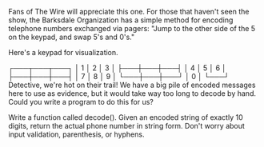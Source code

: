 Fans of The Wire will appreciate this one. For those that haven't seen the show, the Barksdale Organization has a simple method for encoding telephone numbers exchanged via pagers: "Jump to the other side of the 5 on the keypad, and swap 5's and 0's."

Here's a keypad for visualization.

┌───┬───┬───┐
│ 1 │ 2 │ 3 │
├───┼───┼───┤
│ 4 │ 5 │ 6 │
├───┼───┼───┤
│ 7 │ 8 │ 9 │
└───┼───┼───┘
    │ 0 │
    └───┘
Detective, we're hot on their trail! We have a big pile of encoded messages here to use as evidence, but it would take way too long to decode by hand. Could you write a program to do this for us?

Write a function called decode(). Given an encoded string of exactly 10 digits, return the actual phone number in string form. Don't worry about input validation, parenthesis, or hyphens.